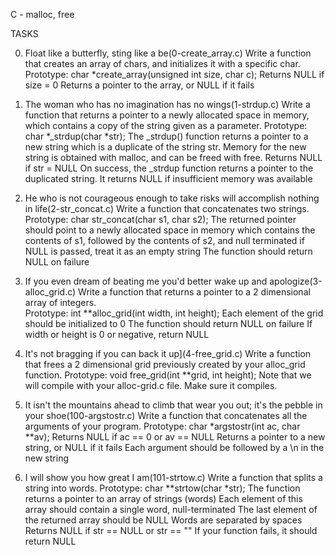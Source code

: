 C - malloc, free

TASKS

0. Float like a butterfly, sting like a be(0-create_array.c)
Write a function that creates an array of chars, and initializes it with a specific char.
	Prototype: char *create_array(unsigned int size, char c);
	Returns NULL if size = 0
	Returns a pointer to the array, or NULL if it fails

1. The woman who has no imagination has no wings(1-strdup.c)
Write a function that returns a pointer to a newly allocated space in memory,
which contains a copy of the string given as a parameter.
	Prototype: char *_strdup(char *str);
	The _strdup() function returns a pointer to a new string which is a duplicate 
	of the string str. Memory for the new string is obtained with malloc, and can be freed with free.
	Returns NULL if str = NULL
	On success, the _strdup function returns a pointer to the duplicated string. 
	It returns NULL if insufficient memory was available

2. He who is not courageous enough to take risks will accomplish nothing in life(2-str_concat.c)
Write a function that concatenates two strings.
	Prototype: char str_concat(char s1, char s2);
	The returned pointer should point to a newly allocated space in memory which contains 
	the contents of s1, followed by the contents of s2, and null terminated
	if NULL is passed, treat it as an empty string
	The function should return NULL on failure

3. If you even dream of beating me you'd better wake up and apologize(3-alloc_grid.c)
Write a function that returns a pointer to a 2 dimensional array of integers.	
	Prototype: int **alloc_grid(int width, int height);
	Each element of the grid should be initialized to 0
	The function should return NULL on failure
	If width or height is 0 or negative, return NULL
4. It's not bragging if you can back it up](4-free_grid.c)
Write a function that frees a 2 dimensional grid previously created by your alloc_grid function.
	Prototype: void free_grid(int **grid, int height);
	Note that we will compile with your alloc-grid.c file. Make sure it compiles.

5. It isn't the mountains ahead to climb that wear you out; it's the pebble in your shoe(100-argstostr.c)
Write a function that concatenates all the arguments of your program.
	Prototype: char *argstostr(int ac, char **av);
	Returns NULL if ac == 0 or av == NULL
	Returns a pointer to a new string, or NULL if it fails
	Each argument should be followed by a \n in the new string

6. I will show you how great I am(101-strtow.c)
Write a function that splits a string into words.
	Prototype: char **strtow(char *str);
	The function returns a pointer to an array of strings (words)
	Each element of this array should contain a single word, null-terminated
	The last element of the returned array should be NULL
	Words are separated by spaces
	Returns NULL if str == NULL or str == ""
	If your function fails, it should return NULL
